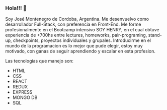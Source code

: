 ### Hola!!! 👋 

Soy José Montenegro de Cordoba, Argentina. Me desenvuelvo como desarrollador Full-Stack, con preferencia en Front-End.
Me forme profesionalmente en el Bootcamp intensivo SOY HENRY, en el cual obtuve experiencia de +700hs entre lectures, homeworks, pair-programing, stand-up, checkpoints, proyectos individuales y grupales.
Introducirme en el mundo de la programacion es lo mejor que pude elegir, estoy muy motivado, con ganas de seguir aprendiendo y escalar en esta profesion.

Las tecnologias que manejo son:
- HTML
- CSS
- REACT
- REDUX
- EXPRESS
- MONGO DB
- SQL 
